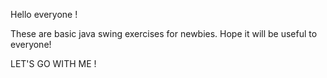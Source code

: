 Hello everyone !

These are basic java swing exercises for newbies. Hope it will be useful to everyone!

LET'S GO WITH ME !

